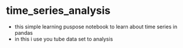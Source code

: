 # time_series_analysis

- this simple learning puspose notebook to learn about time series in pandas
- in this i use you tube data set to analysis
